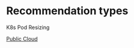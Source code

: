 # &#x20;Recommendation types

K8s Pod Resizing

[Public Cloud](https://www.densify.com/docs/WebHelp_Densify_Cloud/Content/Densify_Com/Managing_Your_Public_Cloud.htm)
